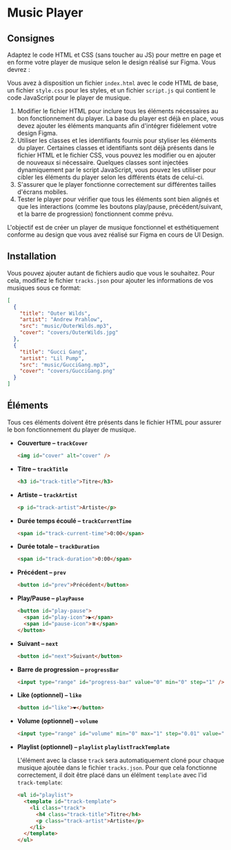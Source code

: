# Music Player

## Consignes

Adaptez le code HTML et CSS (sans toucher au JS) pour mettre en page et en forme votre player de musique selon le design réalisé sur Figma. Vous devrez :

Vous avez à disposition un fichier `index.html` avec le code HTML de base, un fichier `style.css` pour les styles, et un fichier `script.js` qui contient le code JavaScript pour le player de musique.

1. Modifier le fichier HTML pour inclure tous les éléments nécessaires au bon fonctionnement du player. La base du player est déjà en place, vous devez ajouter les éléments manquants afin d'intégrer fidèlement votre design Figma.
2. Utiliser les classes et les identifiants fournis pour styliser les éléments du player. Certaines classes et identifiants sont déjà présents dans le fichier HTML et le fichier CSS, vous pouvez les modifier ou en ajouter de nouveaux si nécessaire. Quelques classes sont injectées dynamiquement par le script JavaScript, vous pouvez les utiliser pour cibler les éléments du player selon les différents états de celui-ci.
3. S'assurer que le player fonctionne correctement sur différentes tailles d'écrans mobiles.
4. Tester le player pour vérifier que tous les éléments sont bien alignés et que les interactions (comme les boutons play/pause, précédent/suivant, et la barre de progression) fonctionnent comme prévu.

L'objectif est de créer un player de musique fonctionnel et esthétiquement conforme au design que vous avez réalisé sur Figma en cours de UI Design.

## Installation

Vous pouvez ajouter autant de fichiers audio que vous le souhaitez. Pour cela, modifiez le fichier `tracks.json` pour ajouter les informations de vos musiques sous ce format:

```json
[
  {
    "title": "Outer Wilds",
    "artist": "Andrew Prahlow",
    "src": "music/OuterWilds.mp3",
    "cover": "covers/OuterWilds.jpg"
  },
  {
    "title": "Gucci Gang",
    "artist": "Lil Pump",
    "src": "music/GucciGang.mp3",
    "cover": "covers/GucciGang.png"
  }
]
```

## Éléments

Tous ces éléments doivent être présents dans le fichier HTML pour assurer le bon fonctionnement du player de musique.

- **Couverture – `trackCover`**
  ```html
  <img id="cover" alt="cover" />
  ```
- **Titre – `trackTitle`**
  ```html
  <h3 id="track-title">Titre</h3>
  ```
- **Artiste – `trackArtist`**
  ```html
  <p id="track-artist">Artiste</p>
  ```
- **Durée temps écoulé – `trackCurrentTime`**
  ```html
  <span id="track-current-time">0:00</span>
  ```
- **Durée totale – `trackDuration`**
  ```html
  <span id="track-duration">0:00</span>
  ```
- **Précédent – `prev`**
  ```html
  <button id="prev">Précédent</button>
  ```
- **Play/Pause – `playPause`**
  ```html
  <button id="play-pause">
    <span id="play-icon">▶️</span>
    <span id="pause-icon">⏸️</span>
  </button>
  ```
- **Suivant – `next`**
  ```html
  <button id="next">Suivant</button>
  ```
- **Barre de progression – `progressBar`**
  ```html
  <input type="range" id="progress-bar" value="0" min="0" step="1" />
  ```
- **Like (optionnel) – `like`**
  ```html
  <button id="like">❤️</button>
  ```
- **Volume (optionnel) – `volume`**
  ```html
  <input type="range" id="volume" min="0" max="1" step="0.01" value="1" />
  ```
- **Playlist (optionnel) – `playlist` `playlistTrackTemplate`**

  L'élément avec la classe `track` sera automatiquement cloné pour chaque musique ajoutée dans le fichier `tracks.json`. Pour que cela fonctionne correctement, il doit être placé dans un élélment `template` avec l'id `track-template`:

  ```html
  <ul id="playlist">
    <template id="track-template">
      <li class="track">
        <h4 class="track-title">Titre</h4>
        <p class="track-artist">Artiste</p>
      </li>
    </template>
  </ul>
  ```
